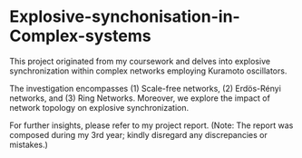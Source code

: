# Explosive-synchonisation-in-Complex-systems

This project originated from my coursework and delves into explosive synchronization within complex networks employing Kuramoto oscillators.

The investigation encompasses (1) Scale-free networks, (2) Erdös-Rényi networks, and (3) Ring Networks. Moreover, we explore the impact of network topology on explosive synchronization.

For further insights, please refer to my project report. (Note: The report was composed during my 3rd year; kindly disregard any discrepancies or mistakes.)
